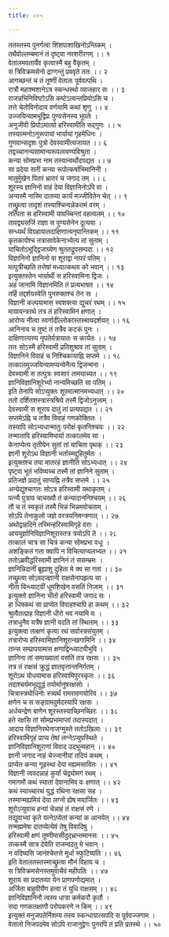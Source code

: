 ```yaml
---
title: ००५

---
```

ततस्तस्य पुनर्गत्वा शिंशपाशाखिनोऽन्तिकम् ।  
तथैवोल्लम्बमानं तं दृष्ट्वा नरशरीरगम् ।। १  
वेतालमवतार्यैव कृत्वास्मै बहु वैकृतम् ।  
स त्रिविक्रमसेनो द्राग्गन्तुं प्रववृते ततः ।। २  
आगच्छन्तं च तं तूष्णीं वेतालः पूर्ववत्पथि ।  
रात्रौ महाश्मशानेऽत्र स्कन्धस्थो व्याजहार सः ।। ३  
राजन्नभिनिविष्टोऽसि कष्टेऽत्यन्तप्रियोऽसि च ।  
तत्ते चेतोविनोदाय वर्णयामि कथां शृणु ।। ४  
उज्जयिन्यामभूद्विप्रः पुण्यसेनस्य भूपतेः ।  
अनुजीवी प्रियोऽमात्यो हरिस्वामीति सद्गुणः ।। ५  
तस्यात्मनोऽनुरूपायां भार्यायां गृहमेधिनः ।  
गुणवान्सदृशः पुत्रो देवस्वामीत्यजायत ।। ६  
तद्वच्चानन्यसामान्यरूपलावण्यविश्रुता ।  
कन्या सोमप्रभा नाम तस्यान्वर्थोदपद्यत ।। ७  
सा प्रदेया सती कन्या रूपोत्कर्षाभिमानिनी ।  
मातुर्मुखेन पितरं भ्रातरं च जगाद तम् ।। ८  
शूरस्य ज्ञानिनो वाहं देया विज्ञानिनोऽपि वा ।  
अन्यस्मै नास्मि दातव्या कार्यं मज्जीवितेन चेत् ।। ९  
तच्छ्रुत्वा तादृशं तस्याश्चिन्वन्नेकतमं वरम् ।  
तत्पिता स हरिस्वामी यावच्चिन्तां वहत्यलम् ।। १०  
तावद्व्यसर्जि राज्ञा स पुण्यसेनेन दूत्यया ।  
सन्ध्यर्थं विग्रहायातदाक्षिणात्यनृपान्तिकम् ।। ११  
कृतकार्यश्च तत्रासावेकेनाभ्येत्य तां सुताम् ।  
याचितोऽभूद्द्विजाग्र्येण श्रुततद्रूपसम्पदा ।। १२  
विज्ञानिनो ज्ञानिनो वा शूराद्वा नापरं पतिम् ।  
मत्पुत्रीच्छति तत्तेषां मध्यात्कथय को भवान् ।। १३  
इत्युक्तस्तेन भार्यार्थी स हरिस्वामिना द्विजः ।  
अहं जानामि विज्ञानमिति तं प्रत्यभाषत ।। १४  
तर्हि तद्दर्शयस्वेति पुनरुक्तश्च तेन सः ।  
विज्ञानी कल्पयामास स्वशक्त्या द्युचरं रथम् ।। १५  
मायायन्त्ररथे तत्र तं हरिस्वामिनं क्षणात् ।  
आरोप्य नीत्वा स्वर्गादींल्लोकांस्तस्मायदर्शयत् ।। १६  
आनिनाय च तुष्टं तं तत्रैव कटकं पुनः ।  
दाक्षिणात्यस्य नृपतेर्यत्रायातः स कार्यतः ।। १७  
ततः सोऽस्मै हरिस्वामी प्रतिशुश्राव तां सुताम् ।  
विज्ञानिने विवाहं च निश्चिकायाह्नि सप्तमे ।। १८  
तत्कालमुज्जयिन्यामप्यन्येनैत्य द्विजन्मना ।  
देवस्वामी स तत्पुत्रः स्वसारं तामयाच्यत ।। १९  
ज्ञानिविज्ञानिशूरेभ्यो नान्यमिच्छति सा पतिम् ।  
इति तेनापि सोऽप्युक्तः शूरमात्मानमभ्यधात् ।। २०  
ततो दर्शितशस्त्रास्त्रश्रिये तस्मै द्विजोऽनुजाम् ।  
देवस्वामी स शूराय दातुं तां प्रत्यपद्यत ।। २१  
सप्तमेऽह्नि च तत्रैव विवाहं गणकोक्तितः ।  
तस्यापि सोऽभ्यधान्मातुः परोक्षं कृतनिश्चयः ।। २२  
तन्मातापि हरिस्वामिभार्या तत्कालमेव सा ।  
केनाप्येत्य तृतीयेन सुतां तां याचिता पृथक् ।। २३  
ज्ञानी शूरोऽथ विज्ञानी भर्तास्मद्दुहितुर्मतः ।  
इत्युक्तश्च तया मातरहं ज्ञानीति सोऽभ्यधात् ।। २४  
पृष्ट्वा भूतं भविष्यच्च तस्मै तां ज्ञानिने सुताम् ।  
प्रतिजज्ञे प्रदातुं साप्यह्नि तत्रैव सप्तमे ।। २५  
अन्येद्युश्चागतः सोऽत्र हरिस्वामी यथाकृतम् ।  
पत्न्यै पुत्राय चाचख्यौ तं कन्यादाननिश्चयम् ।। २६  
तौ च तं स्वकृतं तस्मै भिन्नं भिन्नमवोचताम् ।  
सोऽपि तेनाकुलो जज्ञे वरत्रयनिमन्त्रणात् ।। २७  
अथोद्वाहदिने तस्मिन्हरिस्वामिगृहे वराः ।  
आययुर्ज्ञानिविज्ञानिशूरास्तत्र त्रयोऽपि ते ।। २८  
तत्कालं चात्र सा चित्रं कन्या सोमप्रभा वधूः ।  
अशङ्कितं गता क्वापि न विचित्याप्यलभ्यत ।। २१  
ततोऽब्रवीद्धरिस्वामी ज्ञानिनं तं ससम्भ्रमः ।  
ज्ञानिन्निदानीं ब्रूह्याशु दुहिता मे क्व सा गता ।। ३०  
तच्छ्रुत्वा सोऽवदज्ज्ञानी राक्षसेनापहृत्य सा ।  
नीता विन्ध्याटवीं धूमशिखेन वसतिं निजाम् ।। ३१  
इत्युक्तो ज्ञानिना भीतो हरिस्वामी जगाद सः ।  
हा धिक्कथं सा प्राप्येत विवाहश्चापि हा कथम् ।। ३२  
श्रुत्वैतत्प्राह विज्ञानी धीरो भव नयामि वः ।  
तत्राधुनैव यत्रैष ज्ञानी वदति तां स्थिताम् ।। ३३  
इत्युक्त्वा तत्क्षणं कृत्वा रथं सर्वास्त्रसंयुतम् ।  
तत्रारोप्य हरिस्वामिज्ञानिशूरान्खगामिनि ।। ३४  
तान्स सम्प्रापयामास क्षणाद्विन्ध्याटवीभुवि ।  
ज्ञानिना तां समाख्यातां वसतिं तत्र रक्षसः ।। ३५  
तत्र तं राक्षसं क्रुद्धं ज्ञातवृत्तान्तनिर्गतम् ।  
शूरोऽथ योधयामास हरिस्वामिपुरस्कृतः ।। ३६  
तदाश्चर्यमभूद्युद्धं तयोर्मानुषरक्षसोः ।  
चित्रास्त्रयोधिनोः स्त्र्यर्थं रामरावणयोरिव ।। ३७  
क्षणेन च स सङ्ग्रामदुर्मदस्यापि रक्षसः ।  
अर्धचन्द्रेण बाणेन शूरस्तस्याच्छिनच्छिरः ।। ३८  
हते रक्षसि तां सोमप्रभामाप्तां तदास्पदात् ।  
आदाय विज्ञानिरथेनाजग्मुस्ते ततोऽखिलाः ।। ३९  
हरिस्वामिगृहं प्राप्य तेषां लग्नेऽप्युपस्थिते ।  
ज्ञानिविज्ञानिशूराणां विवाद उदभून्महान् ।। ४०  
ज्ञानी जगाद नाहं चेज्जानीयां तदियं कथम् ।  
प्राप्येत कन्या गूढस्था देया मह्यमसावितः ।। ४१  
विज्ञानी त्ववदन्नाहं कुर्यां चेद्व्योमगं रथम् ।  
गमागमौ कथं स्यातां देवानामिव वः क्षणात् ।। ४२  
कथं स्याच्चारथं युद्धं रथिना रक्षसा सह ।  
तस्मान्मह्यमियं देया लग्नो ह्येष मयार्जितः ।। ४३  
शूरोऽप्युवाच हन्यां चेन्नाहं तं राक्षसं रणे ।  
तद्युवाभ्यां कृते यत्नेऽप्येतां कन्यां क आनयेत् ।। ४४  
तन्मह्ममेषा दातव्येत्येवं तेषु विवादिषु ।  
हरिस्वामी क्षणं तूष्णीमासीदुद्भ्रान्तमानसः ।। ४५  
तत्कस्मै सात्र देयेति राजन्वदतु मे भवान् ।  
न वदिष्यसि जानंश्चेत्तत्ते मूर्धा स्फुटिष्यति ।। ४६  
इति वेतालतस्तस्माच्छ्रुत्वा मौनं विहाय च ।  
स त्रिविक्रमसेनस्तमुवाचैवं महीपतिः ।। ४७  
शूराय सा प्रदातव्या येन प्राणपणोद्यमात् ।  
अर्जिता बाहुवीर्येण हत्वा तं युधि राक्षसम् ।। ४८  
ज्ञानिविज्ञानिनौ त्वस्य धात्रा कर्मकरौ कृतौ ।  
सदा गणकतक्षाणौ परोपकरणे न किम् ।। ४९  
इत्युक्तं मनुजपतेर्निशम्य तस्य स्कन्धाग्रात्सपदि स पूर्ववज्जगाम ।  
वेतालो निजपदमेव सोऽपि राजानुद्वेगः पुनरपि तं प्रति प्रतस्थे ।। ५०
